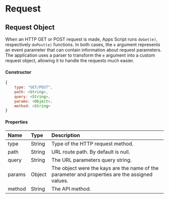 # Request

## Request Object

When an HTTP GET or POST request is made, Apps Script runs `doGet(e)`, respectively `doPost(e)` functions. In both cases, the `e` argument represents an event parameter that can contain information about request parameters. The application uses a parser to transform the `e` argument into a custom request object, allowing it to handle the requests much easier.

#### Constructor

```javascript
{
    type: "GET/POST",
    path: <String>,
    query: <String>,
    params: <Object>,
    method: <String>
}
```

#### Properties

| Name   | Type   | Description                                                                                    |
| :----- | :----- | :--------------------------------------------------------------------------------------------- |
| type   | String | Type of the HTTP request method.                                                               |
| path   | String | URL route path. By default is null.                                                            |
| query  | String | The URL parameters query string.                                                               |
| params | Object | The object were the kays are the name of the parameter and properties are the assigned values. |
| method | String | The API method.                                                                                |
